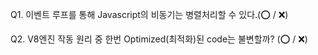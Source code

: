 Q1. 이벤트 루프를 통해 Javascript의 비동기는 병렬처리할 수 있다.(⭕️ / ❌)  

Q2. V8엔진 작동 원리 중 한번 Optimized(최적화)된 code는 불변할까? (⭕️ / ❌)
